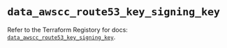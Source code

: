 # `data_awscc_route53_key_signing_key`

Refer to the Terraform Registory for docs: [`data_awscc_route53_key_signing_key`](https://registry.terraform.io/providers/hashicorp/awscc/0.70.0/docs/data-sources/route53_key_signing_key).
